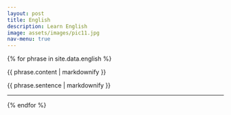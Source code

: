 ```yaml
---
layout: post
title: English
description: Learn English
image: assets/images/pic11.jpg
nav-menu: true
---
```


{% for phrase in site.data.english %}
<p>{{ phrase.content | markdownify }}</p>
<p>{{ phrase.sentence | markdownify }}</p>
<hr>
{% endfor %}
